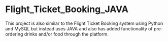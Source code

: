 # Flight_Ticket_Booking_JAVA
This project is also similar to the Flight Ticket Booking system using Python and MySQL but instead uses JAVA and also has added functionality of pre-ordering drinks and/or food through the platform.
